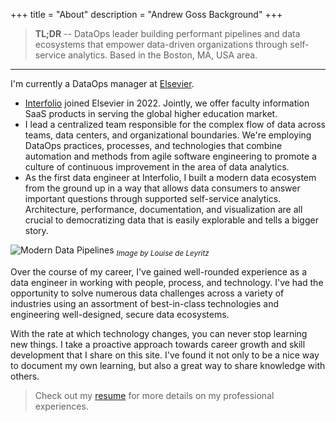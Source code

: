 +++
title = "About"
description = "Andrew Goss Background"
+++

> <b>TL;DR</b> -- DataOps leader building performant pipelines and data ecosystems that empower data-driven organizations through self-service analytics. Based in the Boston, MA, USA area.

<hr>

I'm currently a DataOps manager at <a href="https://www.elsevier.com" target="_blank">Elsevier</a>.

- <a href="https://www.interfolio.com" target=_>Interfolio</a> joined Elsevier in 2022. Jointly, we offer faculty information SaaS products in serving the global higher education market.
- I lead a centralized team responsible for the complex flow of data across teams, data centers, and organizational boundaries. We're employing DataOps practices, processes, and technologies that combine automation and methods from agile software engineering to promote a culture of continuous improvement in the area of data analytics.
- As the first data engineer at Interfolio, I built a modern data ecosystem from the ground up in a way that allows data consumers to answer important questions through supported self-service analytics. Architecture, performance, documentation, and visualization are all crucial to democratizing data that is easily explorable and tells a bigger story.

![Modern Data Pipelines](/img/modern_data_pipelines.png "Modern Data Pipelines")
<sub><i>Image by Louise de Leyritz</i></sub>

Over the course of my career, I've gained well-rounded experience as a data engineer in working with people, process, and technology. I've had the opportunity to solve numerous data challenges across a variety of industries using an assortment of best-in-class technologies and engineering well-designed, secure data ecosystems.

With the rate at which technology changes, you can never stop learning new things. I take a proactive approach towards career growth and skill development that I share on this site. I've found it not only to be a nice way to document my own learning, but also a great way to share knowledge with others.

> Check out my <a href="/resume">resume</a> for more details on my professional experiences.
